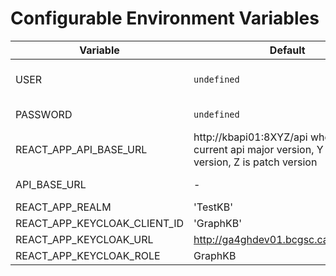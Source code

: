# Configurable Environment Variables

| Variable | Default | Description |
| -------- | ------- | ----------- |
| USER | `undefined` | Username used when running authentication tests (integration and api unit) |
| PASSWORD | `undefined` | Password used when running authentication tests |
| REACT_APP_API_BASE_URL | http://kbapi01:8XYZ/api where X is current api major version, Y is minor version, Z is patch version | API base URL that all query endpoints are appended to.|
| API_BASE_URL | - | Alias to REACT_APP_API_BASE_URL |
| REACT_APP_REALM | 'TestKB'| Keycloak realm ID |
| REACT_APP_KEYCLOAK_CLIENT_ID | 'GraphKB' | Keycloak client ID |
| REACT_APP_KEYCLOAK_URL | http://ga4ghdev01.bcgsc.ca:8080/auth | Keycloak deployment URL |
| REACT_APP_KEYCLOAK_ROLE | GraphKB | Keycloak app role(s) |
